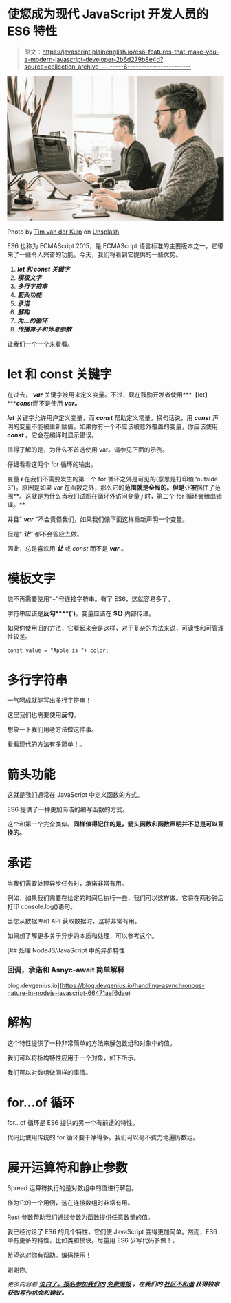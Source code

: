 # 使您成为现代 JavaScript 开发人员的 ES6 特性

> 原文：<https://javascript.plainenglish.io/es6-features-that-make-you-a-modern-javascript-developer-2b6d279b8e4d?source=collection_archive---------6----------------------->

![](img/f35cdd6da1202a429f7722aa03717611.png)

Photo by [Tim van der Kuip](https://unsplash.com/@timmykp?utm_source=unsplash&utm_medium=referral&utm_content=creditCopyText) on [Unsplash](https://unsplash.com/s/photos/software-developer?utm_source=unsplash&utm_medium=referral&utm_content=creditCopyText)

ES6 也称为 ECMAScript 2015，是 ECMAScript 语言标准的主要版本之一，它带来了一些令人兴奋的功能。今天，我们将看到它提供的一些优势。

1.  ***let 和 const 关键字***
2.  ***模板文字***
3.  ***多行字符串***
4.  ***箭头功能***
5.  ***承诺***
6.  ***解构***
7.  ***为…的循环***
8.  ***传播算子和休息参数***

让我们一个一个来看看。

# let 和 const 关键字

在过去， ***var*** 关键字被用来定义变量。不过，现在鼓励开发者使用***【let】******const***而不是使用 ***var。***

***let*** 关键字允许用户定义变量，而 ***const*** 帮助定义常量。换句话说，用 ***const*** 声明的变量不能被重新赋值。如果你有一个不应该被意外覆盖的变量，你应该使用 ***const*** 。它会在编译时显示错误。

值得了解的是，为什么不首选使用 var。请参见下面的示例。

仔细看看这两个 for 循环的输出。

变量 ***i*** 在我们不需要发生的第一个 for 循环之外是可见的(意思是打印值“outside 3”)。原因是如果 var 在函数之外，那么它的**范围就是全局的。但是**让**被**挡住了范围**。这就是为什么当我们试图在循环外访问变量 ***j*** 时，第二个 for 循环会给出错误。**

并且" ***var*** "不会责怪我们，如果我们像下面这样重新声明一个变量。

但是“ ***让”*** 都不会答应去做。

因此，总是喜欢用 ***让*** 或 *const* 而不是 ***var*** 。

# 模板文字

您不再需要使用“+”号连接字符串。有了 ES6，这就容易多了。

字符串应该是**反勾****(`)**，变量应该在 **${}** 内部传递。

如果你使用旧的方法，它看起来会是这样，对于复杂的方法来说，可读性和可管理性较差。

```
const value = "Apple is "+ color;
```

# 多行字符串

一气呵成就能写出多行字符串！

这里我们也需要使用**反勾**。

想象一下我们用老方法做这件事。

看看现代的方法有多简单！。

# 箭头功能

这就是我们通常在 JavaScript 中定义函数的方式。

ES6 提供了一种更加简洁的编写函数的方式。

这个和第一个完全类似。**同样值得记住的是，箭头函数和函数声明并不总是可以互换的。**

# 承诺

当我们需要处理异步任务时，承诺非常有用。

例如，如果我们需要在给定的时间后执行一些，我们可以这样做。它将在两秒钟后打印 console.log()语句。

当您从数据库和 API 获取数据时，这将非常有用。

如果想了解更多关于异步的本质和处理，可以参考这个。

[](https://blog.devgenius.io/handling-asynchronous-nature-in-nodejs-javascript-66471aef6dae) [## 处理 NodeJS/JavaScript 中的异步特性

### 回调，承诺和 Asnyc-await 简单解释

blog.devgenius.io](https://blog.devgenius.io/handling-asynchronous-nature-in-nodejs-javascript-66471aef6dae) 

# 解构

这个特性提供了一种非常简单的方法来解包数组和对象中的值。

我们可以将析构特性应用于一个对象，如下所示。

我们可以对数组做同样的事情。

# for…of 循环

for…of 循环是 ES6 提供的另一个有前途的特性。

代码比使用传统的 for 循环要干净得多。我们可以毫不费力地遍历数组。

# 展开运算符和静止参数

Spread 运算符执行的是对数组中的值进行解包。

作为它的一个用例，这在连接数组时非常有用。

Rest 参数帮助我们通过参数为函数提供任意数量的值。

我已经讨论了 ES6 的几个特性，它们使 JavaScript 变得更加简单。然而，ES6 中有更多的特性，比如类和模块。尽量用 ES6 少写代码多做！。

希望这对你有帮助。编码快乐！

谢谢你。

*更多内容看* [***说白了。报名参加我们的***](http://plainenglish.io/) **[***免费周报***](http://newsletter.plainenglish.io/) *。在我们的* [***社区不和谐***](https://discord.gg/GtDtUAvyhW) *获得独家获取写作机会和建议。***